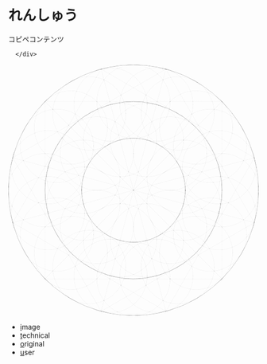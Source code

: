 <html lang="ja">
<head>
<meta charset="UTF-8">
  <link rel="stylesheet" href="style.css">
	 <link rel="stylesheet" href="style.css">
	 <title>website</title>
     <script type="text/javascript" src="sen.js"></script>	
</head>	
<body> 
 <div class="main">
    <h1>れんしゅう</h1>
    <p>コピペコンテンツ</p>
      </div>
  <div class="footer">
    <span><span id="view_clock"></span>

<script type="text/javascript">
timerID = setInterval('clock()',500); //0.5秒毎にclock()を実行

function clock() {
	document.getElementById("view_clock").innerHTML = getNow();
}

function getNow() {
	var now = new Date();
	var year = now.getFullYear();
	var mon = now.getMonth()+1; //１を足すこと
	var day = now.getDate();
	var hour = now.getHours();
	var min = now.getMinutes();
	var sec = now.getSeconds();

	//出力用
	var s = year + "年" + mon + "月" + day + "日" + hour + "時" + min + "分" + sec + "秒"; 
	return s;
}
</script></span>
      </div>
</body>
<footer>
  <?xml version="1.0" encoding="UTF-8" standalone="no"?>
<svg
   width="161.36655mm"
   height="161.41273mm"
   viewBox="0 0 161.36655 161.41273"
   version="1.1"
   id="svg4404"
   sodipodi:docname="maru1-1.svg"
   inkscape:version="1.1 (c68e22c387, 2021-05-23)"
   xmlns:inkscape="http://www.inkscape.org/namespaces/inkscape"
   xmlns:sodipodi="http://sodipodi.sourceforge.net/DTD/sodipodi-0.dtd"
   xmlns="http://www.w3.org/2000/svg"
   xmlns:svg="http://www.w3.org/2000/svg">
  <sodipodi:namedview
     id="namedview4406"
     pagecolor="#ffffff"
     bordercolor="#666666"
     borderopacity="1.0"
     inkscape:pageshadow="2"
     inkscape:pageopacity="0.0"
     inkscape:pagecheckerboard="0"
     inkscape:document-units="mm"
     showgrid="false"
     inkscape:zoom="1.3932941"
     inkscape:cx="217.47025"
     inkscape:cy="351.68456"
     inkscape:window-width="1920"
     inkscape:window-height="986"
     inkscape:window-x="-11"
     inkscape:window-y="-11"
     inkscape:window-maximized="1"
     inkscape:current-layer="layer1" />
  <defs
     id="defs4401">
    <marker
       id="DistanceX"
       orient="auto"
       refX="0"
       refY="0"
       style="overflow:visible">
      <path
         d="M 3,-3 -3,3 M 0,-5 V 5"
         style="stroke:#000000;stroke-width:0.5"
         id="path4410" />
    </marker>
    <pattern
       id="Hatch"
       patternUnits="userSpaceOnUse"
       width="8"
       height="8"
       x="0"
       y="0">
      <path
         d="M8 4 l-4,4"
         stroke="#000000"
         stroke-width="0.25"
         linecap="square"
         id="path4413" />
      <path
         d="M6 2 l-4,4"
         stroke="#000000"
         stroke-width="0.25"
         linecap="square"
         id="path4415" />
      <path
         d="M4 0 l-4,4"
         stroke="#000000"
         stroke-width="0.25"
         linecap="square"
         id="path4417" />
    </pattern>
    <filter
       inkscape:label="Light Eraser Cracked"
       style="color-interpolation-filters:sRGB;"
       inkscape:menu-tooltip="Basic noise fill texture; adjust color in Flood"
       inkscape:menu="Overlays"
       id="filter4825"
       x="-0.00020559197"
       y="-0.00020531553"
       width="1.0004112"
       height="1.0004106">
      <feColorMatrix
         result="fbSourceGraphic"
         type="luminanceToAlpha"
         in="SourceGraphic"
         id="feColorMatrix4807" />
      <feColorMatrix
         result="result6"
         values="1 0 0 0 0 0 1 0 0 0 0 0 1 0 0 0 0 0 1 0 "
         id="feColorMatrix4809" />
      <feComposite
         in2="result6"
         result="result2"
         operator="out"
         in="SourceGraphic"
         k2="0"
         k1="1"
         k3="0"
         id="feComposite4811" />
      <feTurbulence
         type="fractalNoise"
         baseFrequency="0.04"
         numOctaves="5"
         id="feTurbulence4813" />
      <feColorMatrix
         values="1 0 0 0 0 0 1 0 0 0 0 0 1 0 0 -1.5 0 0 4.5 -1 "
         result="result0"
         id="feColorMatrix4815" />
      <feComposite
         in2="result0"
         in="result0"
         result="result4"
         operator="out"
         id="feComposite4817" />
      <feColorMatrix
         values="1 0 0 0 0 0 1 0 0 0 0 0 1 0 0 0 0 0 5 -1 "
         result="result7"
         id="feColorMatrix4819" />
      <feComposite
         in2="result2"
         operator="arithmetic"
         result="result5"
         k1="1.5"
         k3="1"
         id="feComposite4821" />
      <feComposite
         in2="SourceGraphic"
         operator="in"
         in="result5"
         result="result8"
         id="feComposite4823" />
    </filter>
  </defs>
  <g
     inkscape:label="レイヤー 1"
     inkscape:groupmode="layer"
     id="layer1"
     transform="translate(-27.075249,-89.580999)">
    <g
       id="g4630"
       transform="matrix(0.06632405,0,0,0.06632405,-174.23884,420.78086)"
       style="filter:url(#filter4825)">
      <g
         inkscape:label="_0-0_"
         id="g4548">
        <path
           style="fill:none;stroke:#000000;stroke-linecap:round"
           d="M 3391.97,-2916.97 H 5111.65"
           id="path4422" />
        <path
           style="fill:none;stroke:#000000;stroke-linecap:round"
           d="M 5111.65,-2916.97 V -4636.65"
           id="path4424" />
        <path
           style="fill:none;stroke:#000000;stroke-linecap:round"
           d="M 5111.65,-4636.65 H 3391.97"
           id="path4426" />
        <path
           style="fill:none;stroke:#000000;stroke-linecap:round"
           d="m 3391.97,-4636.65 v 1719.68"
           id="path4428" />
        <path
           d="m 5467.8125,-3776.8124 a 1216.001,1216.001 0 1 0 -2432.0019,0 1216.001,1216.001 0 1 0 2432.0019,0 z"
           style="fill:none;stroke:#000000;stroke-linecap:round"
           id="path4430" />
        <path
           d="m 5111.6541,-3776.8124 a 859.84255,859.84255 0 1 0 -1719.6851,0 859.84255,859.84255 0 1 0 1719.6851,0 z"
           style="fill:none;stroke:#000000;stroke-linecap:round"
           id="path4432" />
        <path
           style="fill:none;stroke:#000000;stroke-linecap:round"
           d="m 3391.97,-4636.65 1719.68,1719.68"
           id="path4434" />
        <path
           style="fill:none;stroke:#000000;stroke-linecap:round"
           d="M 5111.65,-4636.65 3391.97,-2916.97"
           id="path4436" />
        <path
           d="m 5215.9705,-4384.8129 a 356.15845,356.15845 0 1 0 -712.3169,0 356.15845,356.15845 0 1 0 712.3169,0 z"
           style="fill:none;stroke:#000000;stroke-linecap:round"
           id="path4438" />
        <path
           d="m 3999.9695,-4384.8129 a 356.15845,356.15845 0 1 0 -712.3169,0 356.15845,356.15845 0 1 0 712.3169,0 z"
           style="fill:none;stroke:#000000;stroke-linecap:round"
           id="path4440" />
        <path
           d="m 3999.9695,-3168.8119 a 356.15845,356.15845 0 1 0 -712.3169,0 356.15845,356.15845 0 1 0 712.3169,0 z"
           style="fill:none;stroke:#000000;stroke-linecap:round"
           id="path4442" />
        <path
           d="m 5215.9705,-3168.8119 a 356.15845,356.15845 0 1 0 -712.3169,0 356.15845,356.15845 0 1 0 712.3169,0 z"
           style="fill:none;stroke:#000000;stroke-linecap:round"
           id="path4444" />
        <path
           d="m 4755.4956,-3776.8124 a 503.68409,503.68409 0 1 0 -1007.3681,0 503.68409,503.68409 0 1 0 1007.3681,0 z"
           style="fill:none;stroke:#000000;stroke-linecap:round"
           id="path4446" />
        <path
           d="m 4964.1284,-4132.9708 a 356.15843,356.15843 0 1 0 -712.3168,0 356.15843,356.15843 0 1 0 712.3168,0 z"
           style="fill:none;stroke:#000000;stroke-linecap:round"
           id="path4448" />
        <path
           d="m 4964.1284,-3420.654 a 356.15843,356.15843 0 1 0 -712.3168,0 356.15843,356.15843 0 1 0 712.3168,0 z"
           style="fill:none;stroke:#000000;stroke-linecap:round"
           id="path4450" />
        <path
           d="m 4251.8116,-3420.654 a 356.15845,356.15845 0 1 0 -712.3169,0 356.15845,356.15845 0 1 0 712.3169,0 z"
           style="fill:none;stroke:#000000;stroke-linecap:round"
           id="path4452" />
        <path
           d="m 4251.8116,-4132.9708 a 356.15845,356.15845 0 1 0 -712.3169,0 356.15845,356.15845 0 1 0 712.3169,0 z"
           style="fill:none;stroke:#000000;stroke-linecap:round"
           id="path4454" />
        <path
           d="m 5467.8125,-3776.8124 a 356.15845,356.15845 0 1 0 -712.3169,0 356.15845,356.15845 0 1 0 712.3169,0 z"
           style="fill:none;stroke:#000000;stroke-linecap:round"
           id="path4456" />
        <path
           d="m 3748.1275,-3776.8124 a 356.15845,356.15845 0 1 0 -712.3169,0 356.15845,356.15845 0 1 0 712.3169,0 z"
           style="fill:none;stroke:#000000;stroke-linecap:round"
           id="path4458" />
        <path
           d="m 4607.97,-2916.9699 a 356.15845,356.15845 0 1 0 -712.3169,0 356.15845,356.15845 0 1 0 712.3169,0 z"
           style="fill:none;stroke:#000000;stroke-linecap:round"
           id="path4460" />
        <path
           d="m 4607.97,-4636.6549 a 356.15845,356.15845 0 1 0 -712.3169,0 356.15845,356.15845 0 1 0 712.3169,0 z"
           style="fill:none;stroke:#000000;stroke-linecap:round"
           id="path4462" />
        <path
           style="fill:none;stroke:#000000;stroke-linecap:round"
           d="m 3937.09,-2602.25 1489.29,-859.84"
           id="path4464" />
        <path
           style="fill:none;stroke:#000000;stroke-linecap:round"
           d="M 5426.38,-3462.09 4566.54,-4951.38"
           id="path4466" />
        <path
           style="fill:none;stroke:#000000;stroke-linecap:round"
           d="m 4566.54,-4951.38 -1489.3,859.84"
           id="path4468" />
        <path
           style="fill:none;stroke:#000000;stroke-linecap:round"
           d="m 3077.24,-4091.54 859.85,1489.29"
           id="path4470" />
        <path
           d="m 5467.8125,-3776.8124 a 1216.001,1216.001 0 1 0 -2432.0019,0 1216.001,1216.001 0 1 0 2432.0019,0 z"
           style="fill:none;stroke:#000000;stroke-linecap:round"
           id="path4472" />
        <path
           d="m 5111.6541,-3776.8124 a 859.84255,859.84255 0 1 0 -1719.6851,0 859.84255,859.84255 0 1 0 1719.6851,0 z"
           style="fill:none;stroke:#000000;stroke-linecap:round"
           id="path4474" />
        <path
           style="fill:none;stroke:#000000;stroke-linecap:round"
           d="m 3077.24,-4091.54 2349.14,629.45"
           id="path4476" />
        <path
           style="fill:none;stroke:#000000;stroke-linecap:round"
           d="m 4566.54,-4951.38 -629.45,2349.13"
           id="path4478" />
        <path
           d="m 4830.5136,-4607.3565 a 356.15845,356.15845 0 1 0 -712.3169,0 356.15845,356.15845 0 1 0 712.3169,0 z"
           style="fill:none;stroke:#000000;stroke-linecap:round"
           id="path4480" />
        <path
           d="m 3777.4259,-3999.356 a 356.15845,356.15845 0 1 0 -712.3169,0 356.15845,356.15845 0 1 0 712.3169,0 z"
           style="fill:none;stroke:#000000;stroke-linecap:round"
           id="path4482" />
        <path
           d="m 4385.4264,-2946.2683 a 356.15845,356.15845 0 1 0 -712.3169,0 356.15845,356.15845 0 1 0 712.3169,0 z"
           style="fill:none;stroke:#000000;stroke-linecap:round"
           id="path4484" />
        <path
           d="m 5438.5141,-3554.2688 a 356.15845,356.15845 0 1 0 -712.3169,0 356.15845,356.15845 0 1 0 712.3169,0 z"
           style="fill:none;stroke:#000000;stroke-linecap:round"
           id="path4486" />
        <path
           d="m 4755.4956,-3776.8124 a 503.68409,503.68409 0 1 0 -1007.3681,0 503.68409,503.68409 0 1 0 1007.3681,0 z"
           style="fill:none;stroke:#000000;stroke-linecap:round"
           id="path4488" />
        <path
           d="m 4738.333,-4263.3339 a 356.15843,356.15843 0 1 0 -712.3168,0 356.15843,356.15843 0 1 0 712.3168,0 z"
           style="fill:none;stroke:#000000;stroke-linecap:round"
           id="path4490" />
        <path
           d="m 5094.4915,-3646.4494 a 356.15845,356.15845 0 1 0 -712.3169,0 356.15845,356.15845 0 1 0 712.3169,0 z"
           style="fill:none;stroke:#000000;stroke-linecap:round"
           id="path4492" />
        <path
           d="m 4477.607,-3290.2909 a 356.15845,356.15845 0 1 0 -712.3169,0 356.15845,356.15845 0 1 0 712.3169,0 z"
           style="fill:none;stroke:#000000;stroke-linecap:round"
           id="path4494" />
        <path
           d="m 4121.4485,-3907.1754 a 356.15843,356.15843 0 1 0 -712.3168,0 356.15843,356.15843 0 1 0 712.3168,0 z"
           style="fill:none;stroke:#000000;stroke-linecap:round"
           id="path4496" />
        <path
           d="m 5352.6155,-4206.7337 a 356.15845,356.15845 0 1 0 -712.3169,0 356.15845,356.15845 0 1 0 712.3169,0 z"
           style="fill:none;stroke:#000000;stroke-linecap:round"
           id="path4498" />
        <path
           d="m 3863.3245,-3346.8911 a 356.15843,356.15843 0 1 0 -712.3168,0 356.15843,356.15843 0 1 0 712.3168,0 z"
           style="fill:none;stroke:#000000;stroke-linecap:round"
           id="path4500" />
        <path
           d="m 5037.8913,-3032.1669 a 356.15845,356.15845 0 1 0 -712.3169,0 356.15845,356.15845 0 1 0 712.3169,0 z"
           style="fill:none;stroke:#000000;stroke-linecap:round"
           id="path4502" />
        <path
           d="m 4178.0487,-4521.4579 a 356.15843,356.15843 0 1 0 -712.3168,0 356.15843,356.15843 0 1 0 712.3168,0 z"
           style="fill:none;stroke:#000000;stroke-linecap:round"
           id="path4504" />
        <path
           style="fill:none;stroke:#000000;stroke-linecap:round"
           d="m 4566.54,-2602.25 859.84,-1489.29"
           id="path4506" />
        <path
           style="fill:none;stroke:#000000;stroke-linecap:round"
           d="M 5426.38,-4091.54 3937.09,-4951.38"
           id="path4508" />
        <path
           style="fill:none;stroke:#000000;stroke-linecap:round"
           d="m 3937.09,-4951.38 -859.85,1489.29"
           id="path4510" />
        <path
           style="fill:none;stroke:#000000;stroke-linecap:round"
           d="m 3077.24,-3462.09 1489.3,859.84"
           id="path4512" />
        <path
           d="m 5467.8125,-3776.8124 a 1216.001,1216.001 0 1 0 -2432.0019,0 1216.001,1216.001 0 1 0 2432.0019,0 z"
           style="fill:none;stroke:#000000;stroke-linecap:round"
           id="path4514" />
        <path
           d="m 5111.6541,-3776.8124 a 859.84255,859.84255 0 1 0 -1719.6851,0 859.84255,859.84255 0 1 0 1719.6851,0 z"
           style="fill:none;stroke:#000000;stroke-linecap:round"
           id="path4516" />
        <path
           style="fill:none;stroke:#000000;stroke-linecap:round"
           d="m 3077.24,-3462.09 2349.14,-629.45"
           id="path4518" />
        <path
           style="fill:none;stroke:#000000;stroke-linecap:round"
           d="m 3937.09,-4951.38 629.45,2349.13"
           id="path4520" />
        <path
           d="m 4385.4264,-4607.3565 a 356.15845,356.15845 0 1 0 -712.3169,0 356.15845,356.15845 0 1 0 712.3169,0 z"
           style="fill:none;stroke:#000000;stroke-linecap:round"
           id="path4522" />
        <path
           d="m 3777.4259,-3554.2688 a 356.15845,356.15845 0 1 0 -712.3169,0 356.15845,356.15845 0 1 0 712.3169,0 z"
           style="fill:none;stroke:#000000;stroke-linecap:round"
           id="path4524" />
        <path
           d="m 4830.5136,-2946.2683 a 356.15845,356.15845 0 1 0 -712.3169,0 356.15845,356.15845 0 1 0 712.3169,0 z"
           style="fill:none;stroke:#000000;stroke-linecap:round"
           id="path4526" />
        <path
           d="m 5438.5141,-3999.356 a 356.15845,356.15845 0 1 0 -712.3169,0 356.15845,356.15845 0 1 0 712.3169,0 z"
           style="fill:none;stroke:#000000;stroke-linecap:round"
           id="path4528" />
        <path
           d="m 4755.4956,-3776.8124 a 503.68409,503.68409 0 1 0 -1007.3681,0 503.68409,503.68409 0 1 0 1007.3681,0 z"
           style="fill:none;stroke:#000000;stroke-linecap:round"
           id="path4530" />
        <path
           d="m 4477.607,-4263.3339 a 356.15845,356.15845 0 1 0 -712.3169,0 356.15845,356.15845 0 1 0 712.3169,0 z"
           style="fill:none;stroke:#000000;stroke-linecap:round"
           id="path4532" />
        <path
           d="m 5094.4915,-3907.1754 a 356.15845,356.15845 0 1 0 -712.3169,0 356.15845,356.15845 0 1 0 712.3169,0 z"
           style="fill:none;stroke:#000000;stroke-linecap:round"
           id="path4534" />
        <path
           d="m 4738.333,-3290.2909 a 356.15843,356.15843 0 1 0 -712.3168,0 356.15843,356.15843 0 1 0 712.3168,0 z"
           style="fill:none;stroke:#000000;stroke-linecap:round"
           id="path4536" />
        <path
           d="m 4121.4485,-3646.4494 a 356.15843,356.15843 0 1 0 -712.3168,0 356.15843,356.15843 0 1 0 712.3168,0 z"
           style="fill:none;stroke:#000000;stroke-linecap:round"
           id="path4538" />
        <path
           d="m 5037.8913,-4521.4579 a 356.15845,356.15845 0 1 0 -712.3169,0 356.15845,356.15845 0 1 0 712.3169,0 z"
           style="fill:none;stroke:#000000;stroke-linecap:round"
           id="path4540" />
        <path
           d="m 4178.0487,-3032.1669 a 356.15843,356.15843 0 1 0 -712.3168,0 356.15843,356.15843 0 1 0 712.3168,0 z"
           style="fill:none;stroke:#000000;stroke-linecap:round"
           id="path4542" />
        <path
           d="m 5352.6155,-3346.8911 a 356.15845,356.15845 0 1 0 -712.3169,0 356.15845,356.15845 0 1 0 712.3169,0 z"
           style="fill:none;stroke:#000000;stroke-linecap:round"
           id="path4544" />
        <path
           d="m 3863.3245,-4206.7337 a 356.15843,356.15843 0 1 0 -712.3168,0 356.15843,356.15843 0 1 0 712.3168,0 z"
           style="fill:none;stroke:#000000;stroke-linecap:round"
           id="path4546" />
      </g>
      <g
         inkscape:label="ADD_LINE"
         id="g4550" />
      <g
         inkscape:label="0"
         id="g4552" />
    </g>
  </g>
</svg>
<script type="text/javascript" src="sen.js"></script>
<nav id="global-nav">
    <ul>
      <li><a href="#">i</a>mage</li>
      <li><a href="#">t</a>echnical</li>
      <li><a href="#">o</a>riginal</li>
      <li><a href="#">u</a>ser</li>
          </ul>
  </nav>
</footer>
</html>


